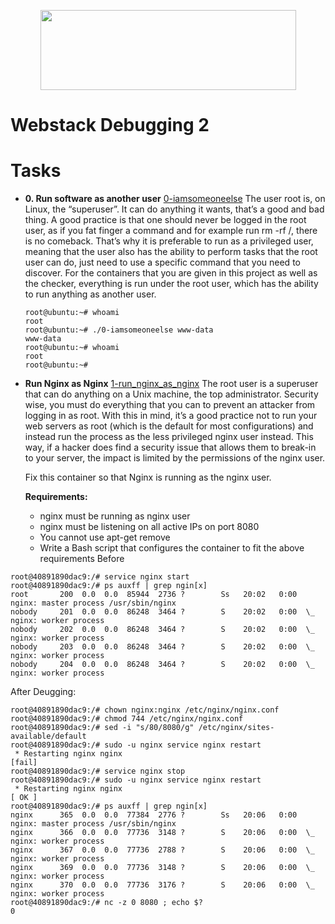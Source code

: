 <p align="center">
  <img width="409" height="128" src="https://www.holbertonschool.com/holberton-logo.png">
</p>

# Webstack Debugging 2

# Tasks

* **0. Run software as another user** [0-iamsomeoneelse](./0-iamsomeoneelse)
   The user root is, on Linux, the “superuser”. It can do anything it wants, that’s a good and bad thing. A good practice is that one should never be logged in the root user, as if you fat finger a command and for example run rm -rf /, there is no comeback. That’s why it is preferable to run as a privileged user, meaning that the user also has the ability to perform tasks that the root user can do, just need to use a specific command that you need to discover.
  For the containers that you are given in this project as well as the checker, everything is run under the root user, which has the ability to run anything as another user.
  
  ```
  root@ubuntu:~# whoami
  root
  root@ubuntu:~# ./0-iamsomeoneelse www-data
  www-data
  root@ubuntu:~# whoami
  root
  root@ubuntu:~#
  ```
  
* **Run Nginx as Nginx** [1-run_nginx_as_nginx](./1-run_nginx_as_nginx)
  The root user is a superuser that can do anything on a Unix machine, the top administrator. Security wise, you must do everything that you can to prevent an attacker from logging in as root. With this in mind, it’s a good practice not to run your web servers as root (which is the default for most configurations) and instead run the process as the less privileged nginx user instead. This way, if a hacker does find a security issue that allows them to break-in to your server, the impact is limited by the permissions of the nginx user.

  Fix this container so that Nginx is running as the nginx user.

    **Requirements:**
    * nginx must be running as nginx user
    * nginx must be listening on all active IPs on port 8080
    * You cannot use apt-get remove
    * Write a Bash script that configures the container to fit the above requirements
Before
```
root@40891890dac9:/# service nginx start                                                                       
root@40891890dac9:/# ps auxff | grep ngin[x]                                                                   
root       200  0.0  0.0  85944  2736 ?        Ss   20:02   0:00 nginx: master process /usr/sbin/nginx         
nobody     201  0.0  0.0  86248  3464 ?        S    20:02   0:00  \_ nginx: worker process                     
nobody     202  0.0  0.0  86248  3464 ?        S    20:02   0:00  \_ nginx: worker process                     
nobody     203  0.0  0.0  86248  3464 ?        S    20:02   0:00  \_ nginx: worker process                     
nobody     204  0.0  0.0  86248  3464 ?        S    20:02   0:00  \_ nginx: worker process         
```

After Deugging:
```
root@40891890dac9:/# chown nginx:nginx /etc/nginx/nginx.conf                                                   
root@40891890dac9:/# chmod 744 /etc/nginx/nginx.conf                                                           
root@40891890dac9:/# sed -i "s/80/8080/g" /etc/nginx/sites-available/default                                   
root@40891890dac9:/# sudo -u nginx service nginx restart                                                       
 * Restarting nginx nginx                                                                                [fail]
root@40891890dac9:/# service nginx stop                                                                        
root@40891890dac9:/# sudo -u nginx service nginx restart                                                       
 * Restarting nginx nginx                                                                                [ OK ]
root@40891890dac9:/# ps auxff | grep ngin[x]                                                                   
nginx      365  0.0  0.0  77384  2776 ?        Ss   20:06   0:00 nginx: master process /usr/sbin/nginx         
nginx      366  0.0  0.0  77736  3148 ?        S    20:06   0:00  \_ nginx: worker process                     
nginx      367  0.0  0.0  77736  2788 ?        S    20:06   0:00  \_ nginx: worker process                     
nginx      369  0.0  0.0  77736  3148 ?        S    20:06   0:00  \_ nginx: worker process                     
nginx      370  0.0  0.0  77736  3176 ?        S    20:06   0:00  \_ nginx: worker process                     
root@40891890dac9:/# nc -z 0 8080 ; echo $?                                                                    
0                                                      
```

